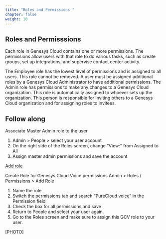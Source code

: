 ```yaml
---
title: "Roles and Permissions "
chapter: false
weight: 10
---
```


## Roles and Permisssions 
Each role in Genesys Cloud contains one or more permissions. The permissions allow users with that role to do various tasks, such as create groups, set up integrations, and supervise contact center activity.

The Employee role has the lowest level of permissions and is assigned to all users. This role cannot be removed. A user must be assigned additional roles by a Genesys Cloud Administrator to have additional permissions.
The Admin role has permissions to make any changes to a Genesys Cloud organization. This role is automatically assigned to whoever sets up the organization. This person is responsible for inviting others to a Genesys Cloud organization and for assigning roles to invitees.

## Follow along

 Associate Master Admin role to the user
1.	Admin > People > select your user account
2.	On the right side of the Roles screen, change “View:” from Assigned to All
3.	Assign master admin permissions and save the account

[Add role](/images/phone.jpg)

Create Role for Genesys Cloud Voice permissions
Admin > Roles / Permissions > Add Role
1.	Name the role
2.	Switch the permissions tab and search “PureCloud voice” in the Permission field
3.	Check the box for all permissions and save
4.	Return to People and select your user again. 
5.	Go to the Roles screen and make sure to assign this GCV role to your user.

[PHOTO]